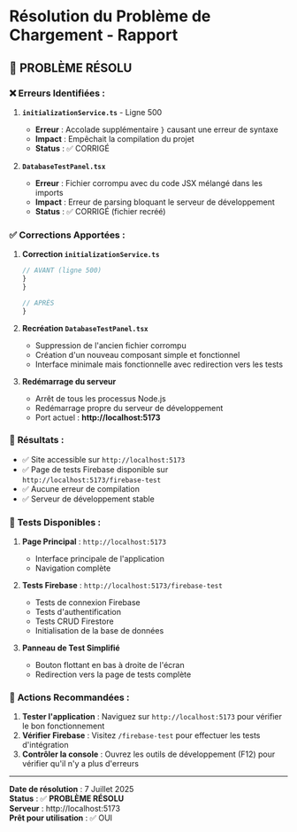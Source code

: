 # Résolution du Problème de Chargement - Rapport

## 🔧 **PROBLÈME RÉSOLU**

### ❌ **Erreurs Identifiées :**

1. **`initializationService.ts`** - Ligne 500
   - **Erreur** : Accolade supplémentaire `}` causant une erreur de syntaxe
   - **Impact** : Empêchait la compilation du projet
   - **Status** : ✅ CORRIGÉ

2. **`DatabaseTestPanel.tsx`** 
   - **Erreur** : Fichier corrompu avec du code JSX mélangé dans les imports
   - **Impact** : Erreur de parsing bloquant le serveur de développement
   - **Status** : ✅ CORRIGÉ (fichier recréé)

### ✅ **Corrections Apportées :**

1. **Correction `initializationService.ts`**
   ```typescript
   // AVANT (ligne 500)
   }
   }
   
   // APRÈS
   }
   ```

2. **Recréation `DatabaseTestPanel.tsx`**
   - Suppression de l'ancien fichier corrompu
   - Création d'un nouveau composant simple et fonctionnel
   - Interface minimale mais fonctionnelle avec redirection vers les tests

3. **Redémarrage du serveur**
   - Arrêt de tous les processus Node.js
   - Redémarrage propre du serveur de développement
   - Port actuel : **http://localhost:5173**

### 🚀 **Résultats :**

- ✅ Site accessible sur `http://localhost:5173`
- ✅ Page de tests Firebase disponible sur `http://localhost:5173/firebase-test`
- ✅ Aucune erreur de compilation
- ✅ Serveur de développement stable

### 🧪 **Tests Disponibles :**

1. **Page Principal** : `http://localhost:5173`
   - Interface principale de l'application
   - Navigation complète

2. **Tests Firebase** : `http://localhost:5173/firebase-test`
   - Tests de connexion Firebase
   - Tests d'authentification 
   - Tests CRUD Firestore
   - Initialisation de la base de données

3. **Panneau de Test Simplifié**
   - Bouton flottant en bas à droite de l'écran
   - Redirection vers la page de tests complète

### 📝 **Actions Recommandées :**

1. **Tester l'application** : Naviguez sur `http://localhost:5173` pour vérifier le bon fonctionnement
2. **Vérifier Firebase** : Visitez `/firebase-test` pour effectuer les tests d'intégration
3. **Contrôler la console** : Ouvrez les outils de développement (F12) pour vérifier qu'il n'y a plus d'erreurs

---

**Date de résolution** : 7 Juillet 2025  
**Status** : ✅ **PROBLÈME RÉSOLU**  
**Serveur** : http://localhost:5173  
**Prêt pour utilisation** : ✅ OUI
